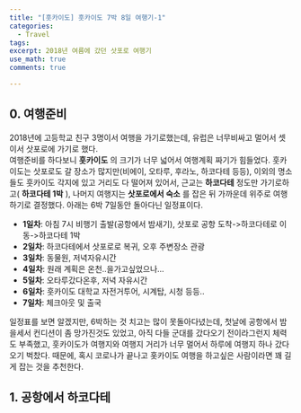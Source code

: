 ```yaml
---
title: "[훗카이도] 훗카이도 7박 8일 여행기-1"
categories:
  - Travel
tags:
excerpt: 2018년 여름에 갔던 삿포로 여행기
use_math: true
comments: true

---
```


## 0. 여행준비
2018년에 고등학교 친구 3명이서 여행을 가기로했는데, 유럽은 너무비싸고 멀어서 셋이서 삿포로에 가기로 했다.  
여행준비를 하다보니 __훗카이도__ 의 크기가 너무 넓어서 여행계획 짜기가 힘들었다. 훗카이도는 삿포로도 갈 장소가 많지만(비에이, 오타루, 후라노, 하코다테 등등), 이외의 명소들도 훗카이도 각지에 있고 거리도 다 떨어져 있어서, 근교는 __하코다테__ 정도만 가기로하고( __하코다테 1박__ ), 나머지 여행지는 __삿포로에서 숙소__ 를 잡은 뒤 가까운데 위주로 여행하기로 결정했다.
아래는 6박 7일동안 돌아다닌 일정표이다.

- __1일차__: 아침 7시 비행기 출발(공항에서 밤새기), 삿포로 공항 도착->하코다테로 이동->하코다테 1박
- __2일차__: 하코다테에서 삿포로로 복귀, 오후 주변장소 관광 
- __3일차__: 동물원, 저녁자유시간
- __4일차__: 원래 계획은 온천..을가고싶었으나...
- __5일차__: 오타루갔다온후, 저녁 자유시간
- __6일차__: 훗카이도 대학교 자전거투어, 시계탑, 시청 등등..
- __7일차__: 체크아웃 및 출국 

일정표를 보면 알겠지만, 6박하는 것 치고는 많이 못돌아다녔는데, 첫날에 공항에서 밤을세서 컨디션이 좀 망가진것도 있었고, 아직 다들 군대를 갔다오기 전이라그런지 체력도 부족했고, 훗카이도가 여행지와 여행지 거리가 너무 멀어서 하루에 여행지 하나 갔다오기 벅찼다. 때문에, 혹시 코로나가 끝나고 홋카이도 여행을 하고싶은 사람이라면 꽤 길게 잡는 것을 추천한다.

## 1. 공항에서 하코다테

